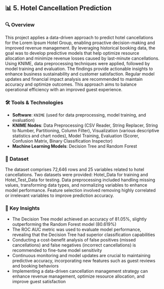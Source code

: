 ## 📊 **5. Hotel Cancellation Prediction**

### 🔍 **Overview**

This project applies a data-driven approach to predict hotel cancellations for the Lorem Ipsum Hotel Group, enabling proactive decision-making and improved revenue management. By leveraging historical booking data, the goal was to develop predictive models that help optimize resource allocation and minimize revenue losses caused by last-minute cancellations. Using KNIME, data preprocessing techniques were applied, followed by model training and evaluation. The findings provide actionable insights to enhance business sustainability and customer satisfaction. Regular model updates and financial impact analysis are recommended to maintain accuracy and optimize outcomes. This approach aims to balance operational efficiency with an improved guest experience.

### 🛠️ **Tools & Technologies**

- **Software**: `KNIME` (used for data preprocessing, model training, and evaluation)
- **KNIME Nodes**: Data Preprocessing (CSV Reader, String Replacer, String to Number, Partitioning, Column Filter), Visualization (various descriptive statistics and chart nodes), Model Training, Evaluation (Scorer, Confusion Matrix, Binary Classification Inspector)
- **Machine Learning Models**: Decision Tree and Random Forest

### 📂 **Dataset**

The dataset comprises 72,646 rows and 25 variables related to hotel cancellations. Two datasets were provided: Hotel_Data for training and Hotel_Test_Data for testing. Data preprocessing included handling missing values, transforming data types, and normalizing variables to enhance model performance. Feature selection involved removing highly correlated or irrelevant variables to improve prediction accuracy.

### 🚀 **Key Insights**

- The Decision Tree model achieved an accuracy of 81.05%, slightly outperforming the Random Forest model (80.619%)
- The ROC AUC metric was used to evaluate model performance, revealing that the Decision Tree had superior classification capabilities
- Conducting a cost-benefit analysis of false positives (missed cancellations) and false negatives (incorrect cancellations) is recommended to fine-tune model sensitivity
- Continuous monitoring and model updates are crucial to maintaining predictive accuracy, incorporating new features such as guest reviews and booking behaviors
- Implementing a data-driven cancellation management strategy can enhance revenue management, optimize resource allocation, and improve guest satisfaction
